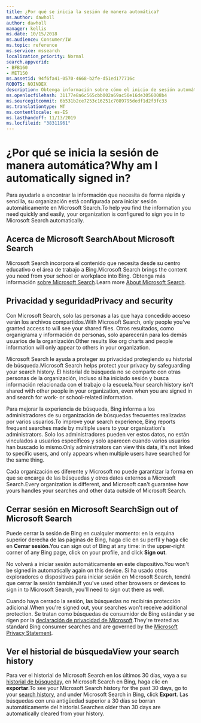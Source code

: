 ```yaml
---
title: ¿Por qué se inicia la sesión de manera automática?
ms.author: dawholl
author: dawholl
manager: kellis
ms.date: 10/15/2018
ms.audience: Consumer/IW
ms.topic: reference
ms.service: mssearch
localization_priority: Normal
search.appverid:
- BFB160
- MET150
ms.assetid: 94f6fa41-0570-4668-b2fe-d51ed177716c
ROBOTS: NOINDEX
description: Obtenga información sobre cómo el inicio de sesión automático en Microsoft Search puede ayudarle a encontrar los resultados de trabajo de forma rápida y sencilla.
ms.openlocfilehash: 31177e8a6c565cbb002a69ac50e16de3056008b4
ms.sourcegitcommit: 6b531b2ce7253c16251c7089795dedf1d2f3fc33
ms.translationtype: MT
ms.contentlocale: es-ES
ms.lasthandoff: 11/13/2019
ms.locfileid: "38311961"
---
```

# <a name="why-am-i-automatically-signed-in"></a><span data-ttu-id="7e265-103">¿Por qué se inicia la sesión de manera automática?</span><span class="sxs-lookup"><span data-stu-id="7e265-103">Why am I automatically signed in?</span></span>

<span data-ttu-id="7e265-104">Para ayudarle a encontrar la información que necesita de forma rápida y sencilla, su organización está configurada para iniciar sesión automáticamente en Microsoft Search.</span><span class="sxs-lookup"><span data-stu-id="7e265-104">To help you find the information you need quickly and easily, your organization is configured to sign you in to Microsoft Search automatically.</span></span>
  
## <a name="about-microsoft-search"></a><span data-ttu-id="7e265-105">Acerca de Microsoft Search</span><span class="sxs-lookup"><span data-stu-id="7e265-105">About Microsoft Search</span></span>

<span data-ttu-id="7e265-106">Microsoft Search incorpora el contenido que necesita desde su centro educativo o el área de trabajo a Bing.</span><span class="sxs-lookup"><span data-stu-id="7e265-106">Microsoft Search brings the content you need from your school or workplace into Bing.</span></span> <span data-ttu-id="7e265-107">Obtenga más información [sobre Microsoft Search](about-microsoft-search.md).</span><span class="sxs-lookup"><span data-stu-id="7e265-107">Learn more [About Microsoft Search](about-microsoft-search.md).</span></span>
  
## <a name="privacy-and-security"></a><span data-ttu-id="7e265-108">Privacidad y seguridad</span><span class="sxs-lookup"><span data-stu-id="7e265-108">Privacy and security</span></span>

<span data-ttu-id="7e265-109">Con Microsoft Search, solo las personas a las que haya concedido acceso verán los archivos compartidos.</span><span class="sxs-lookup"><span data-stu-id="7e265-109">With Microsoft Search, only people you've granted access to will see your shared files.</span></span> <span data-ttu-id="7e265-110">Otros resultados, como organigrama y información de personas, solo aparecerán para los demás usuarios de la organización.</span><span class="sxs-lookup"><span data-stu-id="7e265-110">Other results like org charts and people information will only appear to others in your organization.</span></span>
  
<span data-ttu-id="7e265-111">Microsoft Search le ayuda a proteger su privacidad protegiendo su historial de búsqueda.</span><span class="sxs-lookup"><span data-stu-id="7e265-111">Microsoft Search helps protect your privacy by safeguarding your search history.</span></span> <span data-ttu-id="7e265-112">El historial de búsqueda no se comparte con otras personas de la organización, incluso si ha iniciado sesión y busca información relacionada con el trabajo o la escuela.</span><span class="sxs-lookup"><span data-stu-id="7e265-112">Your search history isn't shared with other people in your organization, even when you are signed in and search for work- or school-related information.</span></span>
  
<span data-ttu-id="7e265-113">Para mejorar la experiencia de búsqueda, Bing informa a los administradores de su organización de búsquedas frecuentes realizadas por varios usuarios.</span><span class="sxs-lookup"><span data-stu-id="7e265-113">To improve your search experience, Bing reports frequent searches made by multiple users to your organization's administrators.</span></span> <span data-ttu-id="7e265-114">Solo los administradores pueden ver estos datos, no están vinculados a usuarios específicos y solo aparecen cuando varios usuarios han buscado lo mismo.</span><span class="sxs-lookup"><span data-stu-id="7e265-114">Only administrators can view this data, it's not linked to specific users, and only appears when multiple users have searched for the same thing.</span></span>
  
<span data-ttu-id="7e265-115">Cada organización es diferente y Microsoft no puede garantizar la forma en que se encarga de las búsquedas y otros datos externos a Microsoft Search.</span><span class="sxs-lookup"><span data-stu-id="7e265-115">Every organization is different, and Microsoft can't guarantee how yours handles your searches and other data outside of Microsoft Search.</span></span>
  
## <a name="sign-out-of-microsoft-search"></a><span data-ttu-id="7e265-116">Cerrar sesión en Microsoft Search</span><span class="sxs-lookup"><span data-stu-id="7e265-116">Sign out of Microsoft Search</span></span>

<span data-ttu-id="7e265-117">Puede cerrar la sesión de Bing en cualquier momento: en la esquina superior derecha de las páginas de Bing, haga clic en su perfil y haga clic en **Cerrar sesión**.</span><span class="sxs-lookup"><span data-stu-id="7e265-117">You can sign out of Bing at any time: in the upper-right corner of any Bing page, click on your profile, and click **Sign out**.</span></span>
  
<span data-ttu-id="7e265-118">No volverá a iniciar sesión automáticamente en este dispositivo.</span><span class="sxs-lookup"><span data-stu-id="7e265-118">You won't be signed in automatically again on this device.</span></span> <span data-ttu-id="7e265-119">Si ha usado otros exploradores o dispositivos para iniciar sesión en Microsoft Search, tendrá que cerrar la sesión también.</span><span class="sxs-lookup"><span data-stu-id="7e265-119">If you've used other browsers or devices to sign in to Microsoft Search, you'll need to sign out there as well.</span></span> 
  
<span data-ttu-id="7e265-120">Cuando haya cerrado la sesión, las búsquedas no recibirán protección adicional.</span><span class="sxs-lookup"><span data-stu-id="7e265-120">When you're signed out, your searches won't receive additional protection.</span></span> <span data-ttu-id="7e265-121">Se tratan como búsquedas de consumidor de Bing estándar y se rigen por la [declaración de privacidad de Microsoft](https://privacy.microsoft.com/privacystatement).</span><span class="sxs-lookup"><span data-stu-id="7e265-121">They're treated as standard Bing consumer searches and are governed by the [Microsoft Privacy Statement](https://privacy.microsoft.com/privacystatement).</span></span>
  
## <a name="view-your-search-history"></a><span data-ttu-id="7e265-122">Ver el historial de búsqueda</span><span class="sxs-lookup"><span data-stu-id="7e265-122">View your search history</span></span>

<span data-ttu-id="7e265-123">Para ver el historial de Microsoft Search en los últimos 30 días, vaya a su [historial de búsqueda](https://ssl.bing.com/profile/history)y, en Microsoft Search en Bing, haga clic en **exportar**.</span><span class="sxs-lookup"><span data-stu-id="7e265-123">To see your Microsoft Search history for the past 30 days, go to your [search history](https://ssl.bing.com/profile/history), and under Microsoft Search in Bing, click **Export**.</span></span> <span data-ttu-id="7e265-124">Las búsquedas con una antigüedad superior a 30 días se borran automáticamente del historial.</span><span class="sxs-lookup"><span data-stu-id="7e265-124">Searches older than 30 days are automatically cleared from your history.</span></span>

  

